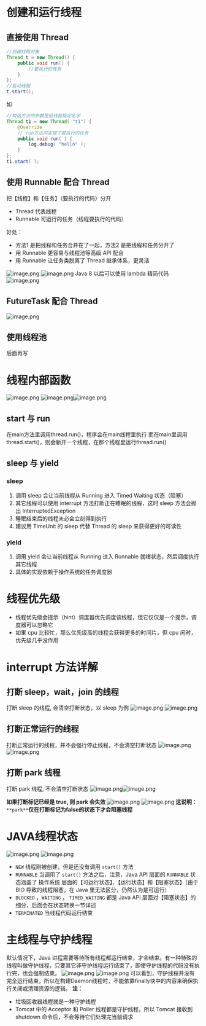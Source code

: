 # 创建和运行线程
## 直接使用 Thread
```java
//创建线程对象
Thread t = new Thread() {
    public void run() {
        //要执行的任务
    }
};
//启动线程
t.start();
```
如
```java
//构造方法的参数是给线程指定名字
Thread t1 = new Thread( "t1") {
    @Override
    // run方法内实现了要执行的任务
    public void run( ) {
        log.debug( "hello" );
    }
};
t1.start( );
```
## 使用 Runnable 配合 Thread
把【线程】和【任务】（要执行的代码）分开

- Thread 代表线程
- Runnable 可运行的任务（线程要执行的代码）

好处：

- 方法1 是把线程和任务合并在了一起，方法2 是把线程和任务分开了
- 用 Runnable 更容易与线程池等高级 API 配合
- 用 Runnable 让任务类脱离了 Thread 继承体系，更灵活

![image.png](https://cdn.nlark.com/yuque/0/2021/png/21605214/1635857695077-294bdab4-bae0-43d8-bbe5-c31679073bb1.png#clientId=u1541a918-12ff-4&crop=0&crop=0&crop=1&crop=1&from=paste&height=233&id=u1c947acc&margin=%5Bobject%20Object%5D&name=image.png&originHeight=303&originWidth=508&originalType=binary&ratio=1&rotation=0&showTitle=false&size=27831&status=done&style=none&taskId=uf85661d7-8c51-4a2f-ade5-2fb1d72bb78&title=&width=389.99456787109375)
![image.png](https://cdn.nlark.com/yuque/0/2021/png/21605214/1635857723256-5687d454-a7f1-481d-9a95-f070df68bb28.png#clientId=u1541a918-12ff-4&crop=0&crop=0&crop=1&crop=1&from=paste&height=248&id=u40f265e7&margin=%5Bobject%20Object%5D&name=image.png&originHeight=379&originWidth=637&originalType=binary&ratio=1&rotation=0&showTitle=false&size=32301&status=done&style=none&taskId=u5979dc40-f5fd-45f0-9a20-0c8f316f02e&title=&width=417.4918518066406)
Java 8 以后可以使用 lambda 精简代码
![image.png](https://cdn.nlark.com/yuque/0/2021/png/21605214/1635857742610-ae31a5b6-680a-4acb-ab16-3172bd7fe687.png#clientId=u1541a918-12ff-4&crop=0&crop=0&crop=1&crop=1&from=paste&height=152&id=u69f4c184&margin=%5Bobject%20Object%5D&name=image.png&originHeight=215&originWidth=592&originalType=binary&ratio=1&rotation=0&showTitle=false&size=32434&status=done&style=none&taskId=ub4f30c4c-d39d-44d7-94cc-dfe12e0515a&title=&width=417.9918518066406)
## FutureTask 配合 Thread
![image.png](https://cdn.nlark.com/yuque/0/2021/png/21605214/1635858398382-d52b33f4-e046-460e-afa1-71c02a16ae60.png#clientId=u1541a918-12ff-4&crop=0&crop=0&crop=1&crop=1&from=paste&height=261&id=uad6c51fc&margin=%5Bobject%20Object%5D&name=image.png&originHeight=426&originWidth=756&originalType=binary&ratio=1&rotation=0&showTitle=false&size=58041&status=done&style=none&taskId=u7c1efb64-c63c-40fb-94d1-37d2680c352&title=&width=463.9891357421875)
## 使用线程池
后面再写


# 线程内部函数
![image.png](https://cdn.nlark.com/yuque/0/2021/png/21605214/1635859060194-21a71110-0063-4150-ab31-e4f6d0229fee.png#clientId=u1541a918-12ff-4&crop=0&crop=0&crop=1&crop=1&from=paste&height=731&id=u51eab733&margin=%5Bobject%20Object%5D&name=image.png&originHeight=790&originWidth=927&originalType=binary&ratio=1&rotation=0&showTitle=false&size=156097&status=done&style=none&taskId=u482e9188-3567-4f87-9273-02c9804522e&title=&width=858.0054321289062)
![image.png](https://cdn.nlark.com/yuque/0/2021/png/21605214/1635859090334-7f891754-5cd3-408c-893e-ab8c8c959b0f.png#clientId=u1541a918-12ff-4&crop=0&crop=0&crop=1&crop=1&from=paste&height=565&id=ueac263e3&margin=%5Bobject%20Object%5D&name=image.png&originHeight=652&originWidth=923&originalType=binary&ratio=1&rotation=0&showTitle=false&size=116143&status=done&style=none&taskId=u5f167687-ab74-4076-a2f6-48b56fbd9e3&title=&width=799.4945678710938)![image.png](https://cdn.nlark.com/yuque/0/2021/png/21605214/1635859112344-74c5606b-587c-4e9a-b0db-f226f101ada8.png#clientId=u1541a918-12ff-4&crop=0&crop=0&crop=1&crop=1&from=paste&height=228&id=u614189da&margin=%5Bobject%20Object%5D&name=image.png&originHeight=276&originWidth=928&originalType=binary&ratio=1&rotation=0&showTitle=false&size=39448&status=done&style=none&taskId=u41a54d93-802c-4d5e-b5c7-e3d7b87b58d&title=&width=767.9945678710938)
## start 与 run
在main方法里调用thread.run()，程序会在main线程里执行
而在main里调用thread.start()，则会新开一个线程，在那个线程里运行thread.run()

## sleep 与 yield
### sleep
1. 调用 sleep 会让当前线程从 Running 进入 Timed Waiting 状态（阻塞）
2. 其它线程可以使用 interrupt 方法打断正在睡眠的线程，这时 sleep 方法会抛出 InterruptedException
3. 睡眠结束后的线程未必会立刻得到执行
4. 建议用 TimeUnit 的 sleep 代替 Thread 的 sleep 来获得更好的可读性
### yield
1. 调用 yield 会让当前线程从 Running 进入 Runnable 就绪状态，然后调度执行其它线程
2. 具体的实现依赖于操作系统的任务调度器

# 线程优先级

- 线程优先级会提示（hint）调度器优先调度该线程，但它仅仅是一个提示，调度器可以忽略它
- 如果 cpu 比较忙，那么优先级高的线程会获得更多的时间片，但 cpu 闲时，优先级几乎没作用

# interrupt 方法详解
## 打断 sleep，wait，join 的线程
打断 sleep 的线程, 会清空打断状态，以 sleep 为例
![image.png](https://cdn.nlark.com/yuque/0/2021/png/21605214/1635860580523-be3892d7-ad60-405f-ad0d-20703d18e8b4.png#clientId=u1541a918-12ff-4&crop=0&crop=0&crop=1&crop=1&from=paste&height=235&id=udfc7e364&margin=%5Bobject%20Object%5D&name=image.png&originHeight=265&originWidth=619&originalType=binary&ratio=1&rotation=0&showTitle=false&size=25388&status=done&style=none&taskId=uf0cbe25f-7c5a-4b13-a73e-ad180d2da45&title=&width=549.4972839355469)
![image.png](https://cdn.nlark.com/yuque/0/2021/png/21605214/1635860590108-22b529cb-71d2-474d-92d2-e6f3ba3a8904.png#clientId=u1541a918-12ff-4&crop=0&crop=0&crop=1&crop=1&from=paste&height=170&id=u65ad8dba&margin=%5Bobject%20Object%5D&name=image.png&originHeight=221&originWidth=712&originalType=binary&ratio=1&rotation=0&showTitle=false&size=29638&status=done&style=none&taskId=ua2cb27e1-0380-47aa-a2c9-d3e86191ee7&title=&width=548.9918518066406)
## 打断正常运行的线程
打断正常运行的线程，并不会强行停止线程，不会清空打断状态
![image.png](https://cdn.nlark.com/yuque/0/2021/png/21605214/1635860620434-2d4c6355-7ff8-4106-a14b-efa716dddcdc.png#clientId=u1541a918-12ff-4&crop=0&crop=0&crop=1&crop=1&from=paste&height=343&id=ucb119701&margin=%5Bobject%20Object%5D&name=image.png&originHeight=427&originWidth=682&originalType=binary&ratio=1&rotation=0&showTitle=false&size=43956&status=done&style=none&taskId=u4208de54-f558-440d-81a5-094b0791627&title=&width=547.9918518066406)
![image.png](https://cdn.nlark.com/yuque/0/2021/png/21605214/1635860923908-cd653ff3-a063-496d-aead-bb2cdccb0bc8.png#clientId=u1541a918-12ff-4&crop=0&crop=0&crop=1&crop=1&from=paste&height=33&id=u566aeeab&margin=%5Bobject%20Object%5D&name=image.png&originHeight=42&originWidth=558&originalType=binary&ratio=1&rotation=0&showTitle=false&size=4308&status=done&style=none&taskId=u748f0e5c-8949-401d-87fc-c6bac6800dc&title=&width=439.99456787109375)
## 打断 park 线程
打断 park 线程, 不会清空打断状态
![image.png](https://cdn.nlark.com/yuque/0/2021/png/21605214/1635861050360-8b2c6b52-d993-4290-8a5e-f5f34a2e84de.png#clientId=u1541a918-12ff-4&crop=0&crop=0&crop=1&crop=1&from=paste&height=323&id=uaa8c7922&margin=%5Bobject%20Object%5D&name=image.png&originHeight=365&originWidth=761&originalType=binary&ratio=1&rotation=0&showTitle=false&size=40117&status=done&style=none&taskId=u53e437de-dfd3-42dd-8dcc-fb7c422cd8f&title=&width=672.478271484375)![image.png](https://cdn.nlark.com/yuque/0/2021/png/21605214/1635861062393-7497d57c-3a59-482f-97a1-2460fe81c945.png#clientId=u1541a918-12ff-4&crop=0&crop=0&crop=1&crop=1&from=paste&height=94&id=ub83a66b1&margin=%5Bobject%20Object%5D&name=image.png&originHeight=104&originWidth=697&originalType=binary&ratio=1&rotation=0&showTitle=false&size=10695&status=done&style=none&taskId=u85beb928-313a-41e7-ab89-fd1f4926fe4&title=&width=631.4918518066406)

**如果打断标记已经是 true, 则 park 会失效**
![image.png](https://cdn.nlark.com/yuque/0/2021/png/21605214/1635861088742-07c64120-f66e-48d1-a541-1a0204a80053.png#clientId=u1541a918-12ff-4&crop=0&crop=0&crop=1&crop=1&from=paste&height=301&id=uccc504d8&margin=%5Bobject%20Object%5D&name=image.png&originHeight=380&originWidth=832&originalType=binary&ratio=1&rotation=0&showTitle=false&size=40205&status=done&style=none&taskId=u3b540d9e-1e0e-4ef4-87d5-cfe8180d27b&title=&width=657.9864501953125)
![image.png](https://cdn.nlark.com/yuque/0/2021/png/21605214/1635861112863-ccb8f561-545c-41f4-8bf5-aee9e38a894a.png#clientId=u1541a918-12ff-4&crop=0&crop=0&crop=1&crop=1&from=paste&height=254&id=ua25c577b&margin=%5Bobject%20Object%5D&name=image.png&originHeight=260&originWidth=663&originalType=binary&ratio=1&rotation=0&showTitle=false&size=55606&status=done&style=none&taskId=udcdbf782-99d6-4b7b-8577-c4a852e0c24&title=&width=646.4945678710938)
**这说明：**`**park**`**仅在打断标记为false的状态下才会阻塞线程**

# JAVA线程状态
![image.png](https://cdn.nlark.com/yuque/0/2021/png/21605214/1635863385583-311faadd-b9c0-4d75-9a73-06a72f4aaaab.png#clientId=u1541a918-12ff-4&crop=0&crop=0&crop=1&crop=1&from=paste&height=585&id=u17628b2f&margin=%5Bobject%20Object%5D&name=image.png&originHeight=829&originWidth=1207&originalType=binary&ratio=1&rotation=0&showTitle=false&size=245808&status=done&style=none&taskId=ube3119c4-0775-4444-8c0d-58a983381ae&title=&width=852.0054321289062)
![image.png](https://cdn.nlark.com/yuque/0/2021/png/21605214/1635863083822-e39294f7-790a-46d3-87dc-f881a89cd857.png#clientId=u1541a918-12ff-4&crop=0&crop=0&crop=1&crop=1&from=paste&height=545&id=u1d3df464&margin=%5Bobject%20Object%5D&name=image.png&originHeight=681&originWidth=949&originalType=binary&ratio=1&rotation=0&showTitle=false&size=165525&status=done&style=none&taskId=u37c85d8c-2bb6-4d13-b508-b00ec373452&title=&width=759.497314453125)

- `NEW` 线程刚被创建，但是还没有调用 `start()` 方法
- `RUNNABLE` 当调用了 `start()` 方法之后，注意，Java API 层面的 `RUNNABLE` 状态涵盖了 操作系统 层面的【可运行状态】、【运行状态】和【阻塞状态】（由于 BIO 导致的线程阻塞，在 Java 里无法区分，仍然认为是可运行）
- `BLOCKED` ，`WAITING` ， `TIMED_WAITING` 都是 Java API 层面对【阻塞状态】的细分，后面会在状态转换一节详述
- `TERMINATED` 当线程代码运行结束

# 主线程与守护线程
默认情况下，Java 进程需要等待所有线程都运行结束，才会结束。有一种特殊的线程叫做守护线程，只要其它非守护线程运行结束了，即使守护线程的代码没有执行完，也会强制结束。
![image.png](https://cdn.nlark.com/yuque/0/2021/png/21605214/1635863781030-b4549ea8-fef5-40ac-889b-dcd3bfcd99d9.png#clientId=u1541a918-12ff-4&crop=0&crop=0&crop=1&crop=1&from=paste&height=423&id=u3d2d305e&margin=%5Bobject%20Object%5D&name=image.png&originHeight=328&originWidth=341&originalType=binary&ratio=1&rotation=0&showTitle=false&size=32279&status=done&style=none&taskId=u91d31cff-7c3a-4142-b4e5-ff01c94d888&title=&width=439.4891357421875)
![image.png](https://cdn.nlark.com/yuque/0/2021/png/21605214/1635863792066-d5506cf6-8cd2-4498-9088-b98efb09bdf8.png#clientId=u1541a918-12ff-4&crop=0&crop=0&crop=1&crop=1&from=paste&height=88&id=u1bcf581d&margin=%5Bobject%20Object%5D&name=image.png&originHeight=100&originWidth=497&originalType=binary&ratio=1&rotation=0&showTitle=false&size=10912&status=done&style=none&taskId=ue5fad1e0-db54-46f0-9b32-d153172b49e&title=&width=439.4918518066406)
可以看到，守护线程并没有完全运行结束，所以在构建Daemon线程时，不能依靠finally块中的内容来确保执行关闭或清理资源的逻辑。
**注：**

- 垃圾回收器线程就是一种守护线程
- Tomcat 中的 Acceptor 和 Poller 线程都是守护线程，所以 Tomcat 接收到 shutdown 命令后，不会等待它们处理完当前请求


